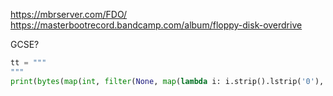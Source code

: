 https://mbrserver.com/FDO/
https://masterbootrecord.bandcamp.com/album/floppy-disk-overdrive

GCSE?

```python
tt = """
"""
print(bytes(map(int, filter(None, map(lambda i: i.strip().lstrip('0'), tt.split(" "))))).decode('utf8'))
```